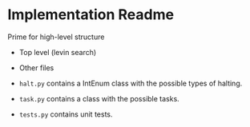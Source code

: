 # Implementation Readme

Prime for high-level structure
- Top level (levin search)
- Other files


- `halt.py` contains a IntEnum class with the possible types of halting.
- `task.py` contains a class with the possible tasks.
- `tests.py` contains unit tests.